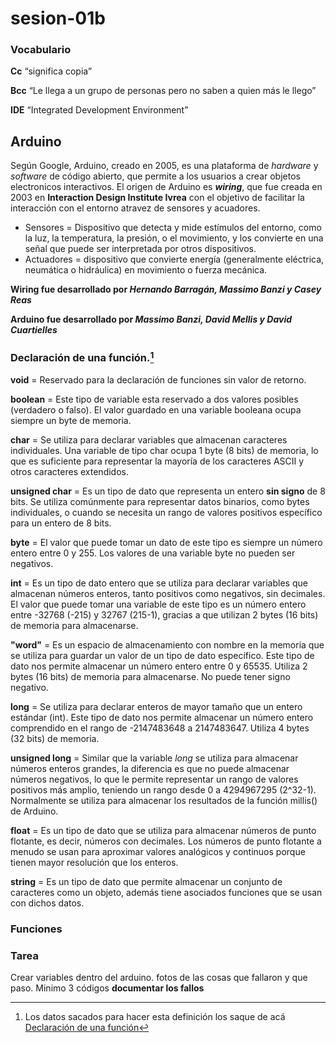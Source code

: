 # sesion-01b
### Vocabulario
 **Cc** 
“significa copia” 

 **Bcc** 
“Le llega a un grupo de personas pero no saben a quien más le llego”
 
 **IDE** 
“Integrated Development Environment”

## Arduino 
Según Google, Arduino, creado en 2005, es una plataforma de *hardware* y *software* de código abierto, que permite a los usuarios a crear objetos electronicos interactivos.
El origen de Arduino es ***wiring***, que fue creada en 2003 en **Interaction Design Institute Ivrea** con el objetivo de facilitar la interacción con el entorno atravez de sensores y acuadores.
 - Sensores = Dispositivo que detecta y mide estímulos del entorno, como la luz, la temperatura, la presión, o el movimiento, y los convierte en una señal que puede ser interpretada por otros dispositivos.
 - Actuadores = dispositivo que convierte energía (generalmente eléctrica, neumática o hidráulica) en movimiento o fuerza mecánica.

**Wiring fue desarrollado por *Hernando Barragán, Massimo Banzi y Casey Reas***

**Arduino fue desarrollado por *Massimo Banzi, David Mellis y David Cuartielles***

### Declaración de una función.[^1]
**void** = Reservado para la declaración de funciones sin valor de retorno.

**boolean** = Este tipo de variable esta reservado a dos valores posibles (verdadero o falso).
El valor guardado en una variable booleana ocupa siempre un byte de memoria.

**char** = Se utiliza para declarar variables que almacenan caracteres individuales. Una variable de tipo char ocupa 1 byte (8 bits) de memoria, lo que es suficiente para representar la mayoría de los caracteres ASCII y otros caracteres extendidos. 

**unsigned char** = Es un tipo de dato que representa un entero **sin signo** de 8 bits. Se utiliza comúnmente para representar datos binarios, como bytes individuales, o cuando se necesita un rango de valores positivos específico para un entero de 8 bits. 

**byte** = El valor que puede tomar un dato de este tipo es siempre un número entero entre 0 y 255. Los valores de una variable byte no pueden ser negativos.

**int** = Es un tipo de dato entero que se utiliza para declarar variables que almacenan números enteros, tanto positivos como negativos, sin decimales. El valor que puede tomar una variable de este tipo es un número entero entre -32768 (-215) y 32767 (215-1), gracias a que utilizan 2 bytes (16 bits) de memoria para almacenarse.

**"word"** = Es un espacio de almacenamiento con nombre en la memoria que se utiliza para guardar un valor de un tipo de dato específico. Este tipo de dato nos permite almacenar un número entero entre 0 y 65535. Utiliza 2 bytes (16 bits) de memoria para almacenarse. No puede tener signo negativo.

**long** = Se utiliza para declarar enteros de mayor tamaño que un entero estándar (int). Este tipo de dato nos permite almacenar un número entero comprendido en el rango de -2147483648 a 2147483647. Utiliza 4 bytes (32 bits) de memoria.

**unsigned long** = Similar que la variable *long* se utiliza para almacenar números enteros grandes, la diferencia es que no puede almacenar números negativos, lo que le permite representar un rango de valores positivos más amplio, teniendo un rango desde 0 a 4294967295 (2^32-1). Normalmente se utiliza para almacenar los resultados de la función millis() de Arduino.

**float** = Es un tipo de dato que se utiliza para almacenar números de punto flotante, es decir, números con decimales. Los números de punto flotante a menudo se usan para aproximar valores analógicos y continuos porque tienen mayor resolución que los enteros.

**string** = Es un tipo de dato que permite almacenar un conjunto de caracteres como un objeto, además tiene asociados funciones que se usan con dichos datos.

### Funciones


### Tarea 
Crear variables dentro del arduino. fotos de las cosas que fallaron y que paso. 
Minimo 3 códigos 
**documentar los fallos**

[^1]: Los datos sacados para hacer esta definición los saque de acá [Declaración de una función](https://eloctavobit.com/lenguaje-programacion-para-arduino/tipos-de-variables)
